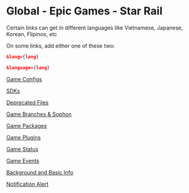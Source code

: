 # Global - Epic Games - Star Rail

Certain links can get in different languages like Vietnamese, Japanese, Korean, Flipinos, etc

On some links, add either one of these two:

```json
&lang={lang}
```

```json
&language={lang}
```

[Game Configs](https://sg-hyp-api.hoyoverse.com/hyp/hyp-connect/api/getGameConfigs?launcher_id=gGoJxKOusQ)

[SDKs](https://sg-hyp-api.hoyoverse.com/hyp/hyp-connect/api/getGameChannelSDKs?launcher_id=gGoJxKOusQ&channel=1&sub_channel=3)

[Deprecated Files](https://sg-hyp-api.hoyoverse.com/hyp/hyp-connect/api/getGameDeprecatedFileConfigs?launcher_id=gGoJxKOusQ)

[Game Branches & Sophon](https://sg-hyp-api.hoyoverse.com/hyp/hyp-connect/api/getGameBranches?launcher_id=gGoJxKOusQ)

[Game Packages](https://sg-hyp-api.hoyoverse.com/hyp/hyp-connect/api/getGamePackages?launcher_id=gGoJxKOusQ)

[Game Plugins](https://sg-hyp-api.hoyoverse.com/hyp/hyp-connect/api/getGamePlugins?launcher_id=gGoJxKOusQ)

[Game Status](https://sg-hyp-api.hoyoverse.com/hyp/hyp-connect/api/getGames?launcher_id=gGoJxKOusQ&language=en-us)

[Game Events](https://sg-hyp-api.hoyoverse.com/hyp/hyp-connect/api/getGameContent?launcher_id=gGoJxKOusQ&game_id=4ziysqXOQ8&language=en-us)

[Background and Basic Info](https://sg-hyp-api.hoyoverse.com/hyp/hyp-connect/api/getAllGameBasicInfo?launcher_id=gGoJxKOusQ)

[Notification Alert](https://sg-hyp-api.hoyoverse.com/hyp/hyp-connect/api/getNotification?launcher_id=gGoJxKOusQ&language=en-us&type=NOTIFICATION_TYPE_RED_DOT)
